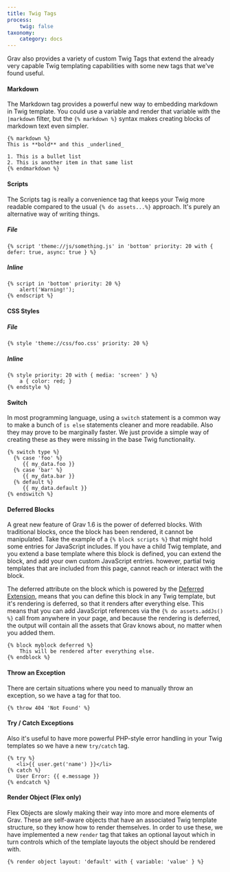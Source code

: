 ```yaml
---
title: Twig Tags
process:
    twig: false
taxonomy:
    category: docs
---
```


Grav also provides a variety of custom Twig Tags that extend the already very capable Twig templating capabilities with some new tags that we've found useful.

#### Markdown

The Markdown tag provides a powerful new way to embedding markdown in Twig template.  You could use a variable and render that variable with the `|markdown` filter, but the `{% markdown %}` syntax makes creating blocks of markdown text even simpler.

```
{% markdown %}
This is **bold** and this _underlined_

1. This is a bullet list
2. This is another item in that same list
{% endmarkdown %}
```

#### Scripts

The Scripts tag is really a convenience tag that keeps your Twig more readable compared to the usual `{% do assets...%}` approach.  It's purely an alternative way of writing things.

##### File

```
{% script 'theme://js/something.js' in 'bottom' priority: 20 with { defer: true, async: true } %}
```

##### Inline

```
{% script in 'bottom' priority: 20 %}
    alert('Warning!');
{% endscript %}
```

#### CSS Styles

##### File

```
{% style 'theme://css/foo.css' priority: 20 %}
```

##### Inline

```
{% style priority: 20 with { media: 'screen' } %}
    a { color: red; }
{% endstyle %}
```

#### Switch

In most programming language, using a `switch` statement is a common way to make a bunch of `is else` statements cleaner and more readabile.  Also they may prove to be marginally faster.  We just provide a simple way of creating these as they were missing in the base Twig functionality.

```
{% switch type %}
  {% case 'foo' %}
     {{ my_data.foo }}
  {% case 'bar' %}
     {{ my_data.bar }}
  {% default %}
     {{ my_data.default }}
{% endswitch %}
```

#### Deferred Blocks

A great new feature of Grav 1.6 is the power of deferred blocks.  With traditional blocks, once the block has been rendered, it cannot be manipulated.  Take the example of a `{% block scripts %}` that might hold some entries for JavaScript includes.  If you have a child Twig template, and you extend a base template where this block is defined, you can extend the block, and add your own custom JavaScript entries.  however, partial twig templates that are included from this page, cannot reach or interact with the block.

The deferred attribute on the block which is powered by the [Deferred Extension](https://github.com/rybakit/twig-deferred-extension), means that you can define this block in any Twig template, but it's rendering is deferred, so that it renders after everything else.  This means that you can add JavaScript references via the `{% do assets.addJs() %}` call from anywhere in your page, and because the rendering is deferred, the output will contain all the assets that Grav knows about, no matter when you added them.

```
{% block myblock deferred %}
    This will be rendered after everything else. 
{% endblock %}
```


#### Throw an Exception

There are certain situations where you need to manually throw an exception, so we have a tag for that too.

```
{% throw 404 'Not Found' %}
```

#### Try / Catch Exceptions

Also it's useful to have more powerful PHP-style error handling in your Twig templates so we have a new `try/catch` tag.

```
{% try %}
   <li>{{ user.get('name') }}</li>
{% catch %}
   User Error: {{ e.message }}
{% endcatch %}
```
 
#### Render Object (Flex only)

Flex Objects are slowly making their way into more and more elements of Grav.  These are self-aware objects that have an associated Twig template structure, so they know how to render themselves.  In order to use these, we have implemented a new `render` tag that takes an optional layout which in turn controls which of the template layouts the object should be rendered with.
 
```
{% render object layout: 'default' with { variable: 'value' } %}
```
